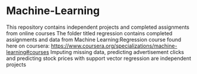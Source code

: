 # Machine-Learning
This repository contains independent projects and completed assignments from online courses
The folder titled regression contains completed assignments and data from Machine Learning:Regression course found here on coursera: 
https://www.coursera.org/specializations/machine-learning#courses
Imputing missing data, predicting advertisement clicks and predicting stock prices with support vector regression are independent projects
